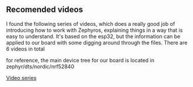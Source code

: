 ## Recomended videos

I found the following series of videos, which does a really good job of introducing how to work with Zephyros,
explaining things in a way that is easy to understand. It's based on the esp32, but the information can be applied
to our board with some digging around through the files. There are 6 videos in total

for reference, the main device tree for our board is located in zephyr/dts/nordic/nrf52840

[Video series](https://www.youtube.com/watch?v=Z_7y_4O7yTw)
